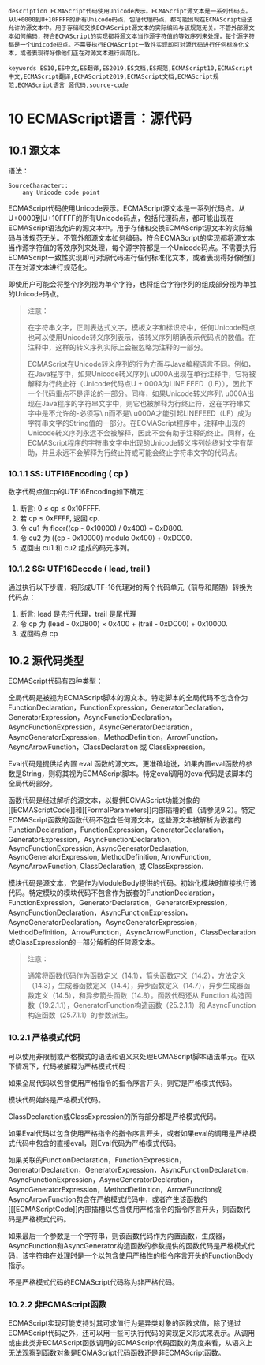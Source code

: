```
description ECMAScript代码使用Unicode表示。ECMAScript源文本是一系列代码点。从U+0000到U+10FFFF的所有Unicode码点，包括代理码点，都可能出现在ECMAScript语法允许的源文本中。用于存储和交换ECMAScript源文本的实际编码与该规范无关。不管外部源文本如何编码，符合ECMAScript的实现都将源文本当作源字符值的等效序列来处理，每个源字符都是一个Unicode码点。不需要执行ECMAScript一致性实现即可对源代码进行任何标准化文本，或者表现得好像他们正在对源文本进行规范化。
```
```
keywords ES10,ES中文,ES翻译,ES2019,ES文档,ES规范,ECMAScript10,ECMAScript中文,ECMAScript翻译,ECMAScript2019,ECMAScript文档,ECMAScript规范,ECMAScript语言 源代码,source-code
```

# 10 ECMAScript语言：源代码

## 10.1 源文本 <div id="source-text"></div>

语法：

```
SourceCharacter::
	any Unicode code point
```

ECMAScript代码使用Unicode表示。ECMAScript源文本是一系列代码点。从U+0000到U+10FFFF的所有Unicode码点，包括代理码点，都可能出现在ECMAScript语法允许的源文本中。用于存储和交换ECMAScript源文本的实际编码与该规范无关。不管外部源文本如何编码，符合ECMAScript的实现都将源文本当作源字符值的等效序列来处理，每个源字符都是一个Unicode码点。不需要执行ECMAScript一致性实现即可对源代码进行任何标准化文本，或者表现得好像他们正在对源文本进行规范化。

即使用户可能会将整个序列视为单个字符，也将组合字符序列的组成部分视为单独的Unicode码点。

> 注意：
>
> 在字符串文字，正则表达式文字，模板文字和标识符中，任何Unicode码点也可以使用Unicode转义序列表示，该转义序列明确表示代码点的数值。在注释中，这样的转义序列实际上会被忽略为注释的一部分。
>
> ECMAScript在Unicode转义序列的行为方面与Java编程语言不同。例如，在Java程序中，如果Unicode转义序列\ u000A出现在单行注释中，它将被解释为行终止符（Unicode代码点U + 000A为LINE FEED（LF）），因此下一个代码重点不是评论的一部分。同样，如果Unicode转义序列\ u000A出现在Java程序的字符串文字中，则它也被解释为行终止符，这在字符串文字中是不允许的-必须写\ n而不是\ u000A才能引起LINEFEED（LF）成为字符串文字的String值的一部分。在ECMAScript程序中，注释中出现的Unicode转义序列永远不会被解释，因此不会有助于注释的终止。同样，在ECMAScript程序的字符串文字中出现的Unicode转义序列始终对文字有帮助，并且永远不会解释为行终止符或可能会终止字符串文字的代码点。

### 10.1.1 SS: UTF16Encoding ( cp ) <div id="sec-utf16encoding"></div>

数字代码点值cp的UTF16Encoding如下确定：

1. 断言: 0 ≤ cp ≤ 0x10FFFF.
2. 若 cp ≤ 0xFFFF, 返回 cp.
3. 令 cu1 为 floor((cp - 0x10000) / 0x400) + 0xD800.
4. 令 cu2 为 ((cp - 0x10000) modulo 0x400) + 0xDC00.
5. 返回由 cu1 和 cu2 组成的码元序列。

### 10.1.2 SS: UTF16Decode ( lead, trail ) <div id="sec-utf16decode"></div>

通过执行以下步骤，将形成UTF-16代理对的两个代码单元（前导和尾随）转换为代码点：

1. 断言: lead 是先行代理，trail 是尾代理
2. 令 cp 为 (lead - 0xD800) × 0x400 + (trail - 0xDC00) + 0x10000.
3. 返回码点 cp

## 10.2 源代码类型 <div id="type-of-source-code"></div>

ECMAScript代码有四种类型：

全局代码是被视为ECMAScript脚本的源文本。特定脚本的全局代码不包含作为FunctionDeclaration，FunctionExpression，GeneratorDeclaration，GeneratorExpression，AsyncFunctionDeclaration，AsyncFunctionExpression，AsyncGeneratorDeclaration，AsyncGeneratorExpression，MethodDefinition，ArrowFunction，AsyncArrowFunction，ClassDeclaration 或 ClassExpression。

Eval代码是提供给内置 eval 函数的源文本。更准确地说，如果内置eval函数的参数是String，则将其视为ECMAScript脚本。特定eval调用的eval代码是该脚本的全局代码部分。

函数代码是经过解析的源文本，以提供ECMAScript功能对象的[[ECMAScriptCode]]和[[FormalParameters]]内部插槽的值（请参见9.2）。特定ECMAScript函数的函数代码不包含任何源文本，这些源文本被解析为嵌套的FunctionDeclaration，FunctionExpression，GeneratorDeclaration，GeneratorExpression，AsyncFunctionDeclaration, AsyncFunctionExpression, AsyncGeneratorDeclaration, AsyncGeneratorExpression, MethodDefinition, ArrowFunction, AsyncArrowFunction, ClassDeclaration, 或 ClassExpression. 

模块代码是源文本，它是作为ModuleBody提供的代码。初始化模块时直接执行该代码。特定模块的模块代码不包含作为嵌套的FunctionDeclaration，FunctionExpression，GeneratorDeclaration，GeneratorExpression，AsyncFunctionDeclaration，AsyncFunctionExpression，AsyncGeneratorDeclaration，AsyncGeneratorExpression，MethodDefinition，ArrowFunction，AsyncArrowFunction，ClassDeclaration或ClassExpression的一部分解析的任何源文本。

> 注意：
>
> 通常将函数代码作为函数定义（14.1），箭头函数定义（14.2），方法定义（14.3），生成器函数定义（14.4），异步函数定义（14.7），异步生成器函数定义（14.5），和异步箭头函数（14.8）。函数代码还从 Function 构造函数（19.2.1.1），GeneratorFunction构造函数（25.2.1.1）和 AsyncFunction 构造函数（25.7.1.1）的参数派生。

### 10.2.1 严格模式代码 <div id="strict-mode-code"></div>

可以使用非限制或严格模式的语法和语义来处理ECMAScript脚本语法单元。在以下情况下，代码被解释为严格模式代码：

如果全局代码以包含使用严格指令的指令序言开头，则它是严格模式代码。

模块代码始终是严格模式代码。

ClassDeclaration或ClassExpression的所有部分都是严格模式代码。

如果Eval代码以包含使用严格指令的指令序言开头，或者如果eval的调用是严格模式代码中包含的直接eval，则Eval代码为严格模式代码。

如果关联的FunctionDeclaration，FunctionExpression，GeneratorDeclaration，GeneratorExpression，AsyncFunctionDeclaration，AsyncFunctionExpression，AsyncGeneratorDeclaration，AsyncGeneratorExpression，MethodDefinition，ArrowFunction或AsyncArrowFunction包含在严格模式代码中，或者产生该函数的[[[ECMAScriptCode]]内部插槽以包含使用严格指令的指令序言开头，则函数代码是严格模式代码。

如果最后一个参数是一个字符串，则该函数代码作为内置函数，生成器，AsyncFunction和AsyncGenerator构造函数的参数提供的函数代码是严格模式代码，该字符串在处理时是一个以包含使用严格性的指令序言开头的FunctionBody指示。 

不是严格模式代码的ECMAScript代码称为非严格代码。

### 10.2.2 非ECMAScript函数 <div id="non-ecmascript-functions"></div>

ECMAScript实现可能支持对其可求值行为是异类对象的函数求值，除了通过ECMAScript代码之外，还可以用一些可执行代码的实现定义形式来表示。从调用或由此类非ECMAScript函数调用的ECMAScript代码函数的角度来看，从语义上无法观察到函数对象是ECMAScript代码函数还是非ECMAScript函数。